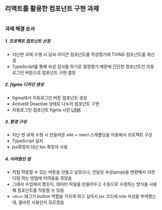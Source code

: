 ## 리액트를 활용한 컴포넌트 구현 과제

#

### 과제 해결 순서

##### 1. 프로젝트 컴포넌트 선정

- 지난번 과제 수행 시 날씨 아이콘 컴포넌트를 작성했기에 TVING 컴포넌트를 재선정
- TypeScript를 통해 속성 검사를 하기로 결정했기 때문에 간단한 컴포넌트인 자동로그인 버튼으로 컴포넌트 구현 결정

##### 2. figma 디자인 생성

- figma에서 자동로그인 버튼 컴포넌트 생성
- Active와 Deactive 상태로 나누어 컴포넌트 구현
- 자동로그인 컴포넌트 figma 시안 [LINK](https://www.figma.com/design/s5Oaky8F4Im19A7m0ZCWxI/mission02?node-id=1-74&t=DZyeWb41AkdyLo78-1)

##### 3. 환경 구성

- 지난 번 과제 수행 시 만들어둔 vite + react 스캐폴딩을 이용해서 프로젝트 구성
- TypeScript 설치
- jsx확장자 대신 tsx 확장자 사용

##### 4. 어려웠던 점

- 직접 작동할 수 있는 버튼을 만들고 싶었으나, 전달된 속성(prop)을 변환해서 리렌더링 하는 방법에 어려움을 겪었음
- 그래서 수업에서 했듯이, 데이터 파일을 만들어두고 수동으로 수정하는 방식을 사용해 컴포넌트를 작동할 수 있음
- `<div>` 태그가 button 역할을 가지게 하고 싶어서 jsx 코드에 role 속성을 부여했는데, 올바른 사용인지 모르겠음
